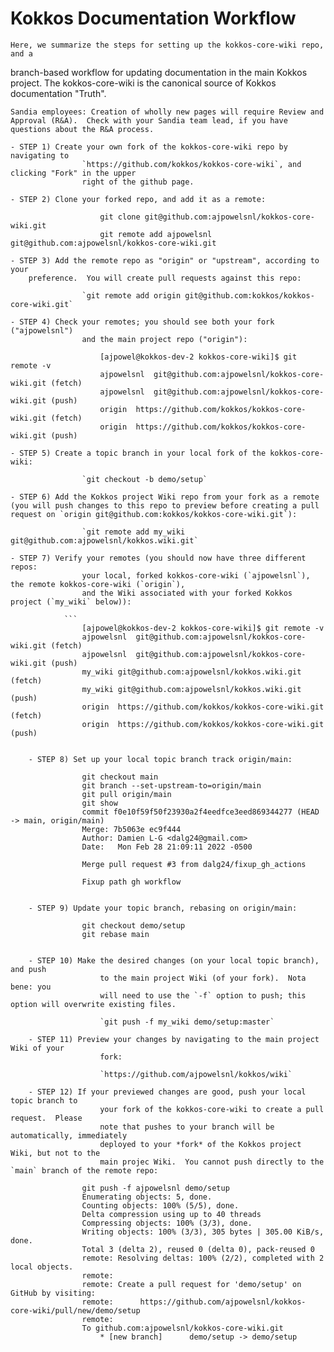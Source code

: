 # Kokkos Documentation Workflow

	Here, we summarize the steps for setting up the kokkos-core-wiki repo, and a
branch-based workflow for updating documentation in the main Kokkos project.  The kokkos-core-wiki is the
canonical source of Kokkos documentation "Truth".

	Sandia employees: Creation of wholly new pages will require Review and Approval (R&A).  Check with your Sandia team lead, if you have questions about the R&A process.

	- STEP 1) Create your own fork of the kokkos-core-wiki repo by navigating to
					`https://github.com/kokkos/kokkos-core-wiki`, and clicking "Fork" in the upper
					right of the github page.

	- STEP 2) Clone your forked repo, and add it as a remote:

```
					git clone git@github.com:ajpowelsnl/kokkos-core-wiki.git
					git remote add ajpowelsnl
git@github.com:ajpowelsnl/kokkos-core-wiki.git
```

	- STEP 3) Add the remote repo as "origin" or "upstream", according to your
		preference.  You will create pull requests against this repo:

					`git remote add origin git@github.com:kokkos/kokkos-core-wiki.git`

	- STEP 4) Check your remotes; you should see both your fork ("ajpowelsnl")
					and the main project repo ("origin"):

```
					[ajpowel@kokkos-dev-2 kokkos-core-wiki]$ git remote -v
					ajpowelsnl	git@github.com:ajpowelsnl/kokkos-core-wiki.git (fetch)
					ajpowelsnl	git@github.com:ajpowelsnl/kokkos-core-wiki.git (push)
					origin	https://github.com/kokkos/kokkos-core-wiki.git (fetch)
					origin	https://github.com/kokkos/kokkos-core-wiki.git (push)
```

	- STEP 5) Create a topic branch in your local fork of the kokkos-core-wiki:

					`git checkout -b demo/setup`

	- STEP 6) Add the Kokkos project Wiki repo from your fork as a remote (you will push changes to this repo to preview before creating a pull request on `origin git@github.com:kokkos/kokkos-core-wiki.git`): 

 					`git remote add my_wiki git@github.com:ajpowelsnl/kokkos.wiki.git`

	- STEP 7) Verify your remotes (you should now have three different repos: 
					your local, forked kokkos-core-wiki (`ajpowelsnl`), the remote kokkos-core-wiki (`origin`),
					and the Wiki associated with your forked Kokkos project (`my_wiki` below)):

				```
					[ajpowel@kokkos-dev-2 kokkos-core-wiki]$ git remote -v
					ajpowelsnl	git@github.com:ajpowelsnl/kokkos-core-wiki.git (fetch)
					ajpowelsnl	git@github.com:ajpowelsnl/kokkos-core-wiki.git (push)
					my_wiki	git@github.com:ajpowelsnl/kokkos.wiki.git (fetch)
					my_wiki	git@github.com:ajpowelsnl/kokkos.wiki.git (push)
					origin	https://github.com/kokkos/kokkos-core-wiki.git (fetch)
					origin	https://github.com/kokkos/kokkos-core-wiki.git (push)
```

	- STEP 8) Set up your local topic branch track origin/main:

```
					git checkout main
					git branch --set-upstream-to=origin/main 
					git pull origin/main
					git show
					commit f0e10f59f50f23930a2f4eedfce3eed869344277 (HEAD -> main, origin/main)
					Merge: 7b5063e ec9f444
					Author: Damien L-G <dalg24@gmail.com>
					Date:   Mon Feb 28 21:09:11 2022 -0500

					Merge pull request #3 from dalg24/fixup_gh_actions

					Fixup path gh workflow
```

	- STEP 9) Update your topic branch, rebasing on origin/main:

```
					git checkout demo/setup
					git rebase main
```

	- STEP 10) Make the desired changes (on your local topic branch), and push
					to the main project Wiki (of your fork).  Nota bene: you
					will need to use the `-f` option to push; this option will overwrite existing files.  

					`git push -f my_wiki demo/setup:master`

	- STEP 11) Preview your changes by navigating to the main project Wiki of your
					fork:

					`https://github.com/ajpowelsnl/kokkos/wiki`

	- STEP 12) If your previewed changes are good, push your local topic branch to
					your fork of the kokkos-core-wiki to create a pull request.  Please
					note that pushes to your branch will be automatically, immediately
					deployed to your *fork* of the Kokkos project Wiki, but not to the
					main projec Wiki.  You cannot push directly to the `main` branch of the remote repo:

```
					git push -f ajpowelsnl demo/setup 
					Enumerating objects: 5, done.
					Counting objects: 100% (5/5), done.
					Delta compression using up to 40 threads
					Compressing objects: 100% (3/3), done.
					Writing objects: 100% (3/3), 305 bytes | 305.00 KiB/s, done.
					Total 3 (delta 2), reused 0 (delta 0), pack-reused 0
					remote: Resolving deltas: 100% (2/2), completed with 2 local objects.
					remote: 
					remote: Create a pull request for 'demo/setup' on GitHub by visiting:
					remote:      https://github.com/ajpowelsnl/kokkos-core-wiki/pull/new/demo/setup
					remote: 
					To github.com:ajpowelsnl/kokkos-core-wiki.git
						* [new branch]      demo/setup -> demo/setup
```

